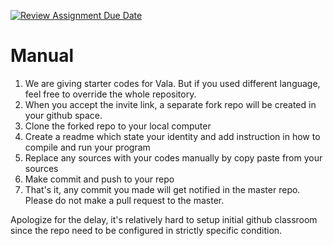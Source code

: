 [![Review Assignment Due Date](https://classroom.github.com/assets/deadline-readme-button-22041afd0340ce965d47ae6ef1cefeee28c7c493a6346c4f15d667ab976d596c.svg)](https://classroom.github.com/a/NqT6D9pg)
# Manual
1. We are giving starter codes for Vala. But if you used different language, feel free to override the whole repository.
2. When you accept the invite link, a separate fork repo will be created in your github space.
3. Clone the forked repo to your local computer
4. Create a readme which state your identity and add instruction in how to compile and run your program
5. Replace any sources with your codes manually by copy paste from your sources
6. Make commit and push to your repo
7. That's it, any commit you made will get notified in the master repo. Please do not make a pull request to the master.

Apologize for the delay, it's relatively hard to setup initial github classroom since the repo need to be configured in strictly specific condition.
